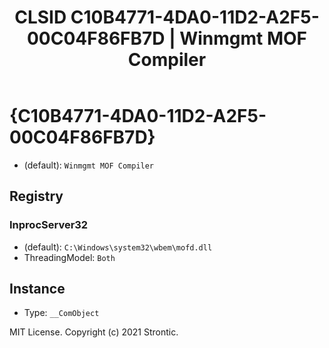 ﻿---
title: "CLSID C10B4771-4DA0-11D2-A2F5-00C04F86FB7D | Winmgmt MOF Compiler"
excerpt: What is COM-Object CLSID C10B4771-4DA0-11D2-A2F5-00C04F86FB7D?
---

# {C10B4771-4DA0-11D2-A2F5-00C04F86FB7D}

* (default): `Winmgmt MOF Compiler`

## Registry


### InprocServer32

* (default): `C:\Windows\system32\wbem\mofd.dll`
* ThreadingModel: `Both`

## Instance

* Type: `__ComObject`

MIT License. Copyright (c) 2021 Strontic.


